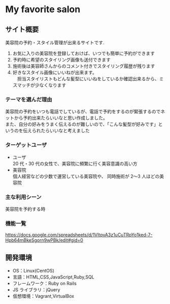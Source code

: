 # My favorite salon

## サイト概要

美容院の予約・スタイル管理が出来るサイトです. 　　 
 1. お気に入りの美容院を登録しておけば、いつでも簡単に予約ができます
 2. 予約時に希望のスタイリング画像も送付できます
 3. 施術後は美容師さんからのコメント付きでスタイリング履歴が残ります
 4. 好きなスタイル画像にいいねが出来ます。  
　担当スタイリストもどんな髪型にいいねをしているか確認出来るから、ミスマッチが少なくなります

### テーマを選んだ理由

美容院の予約をいつも電話でしているが、電話で予約をするのが緊張するのでネットから予約出来たらいいなと思い作成しました。  
また、自分の好みをうまく伝えるのが難しいので、「こんな髪型が好みです」というのを伝えられたらいいなと考えました

### ターゲットユーザ

- ユーザ  
20 代・30 代の女性で、美容院に頻繁に行く美容意識の高い方　　
- 美容院  
個人経営などの少数で運営している美容院や、 同時施術が 2〜3 人ほどの美容院

### 主な利用シーン

美容院を予約する時

### 機能一覧

https://docs.google.com/spreadsheets/d/1VltpvA3z1uCuTRpYo1ked-7-Hpb64mBkeSgorn9wPBk/edit#gid=0

## 開発環境

- OS：Linux(CentOS)
- 言語：HTML,CSS,JavaScript,Ruby,SQL
- フレームワーク：Ruby on Rails
- JS ライブラリ：jQuery
- 仮想環境：Vagrant,VirtualBox
